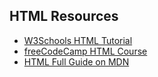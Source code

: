 ## HTML Resources

- [W3Schools HTML Tutorial](https://www.w3schools.com/html/)
- [freeCodeCamp HTML Course](https://www.freecodecamp.org/learn/responsive-web-design/)
- [HTML Full Guide on MDN](https://developer.mozilla.org/en-US/docs/Web/HTML)